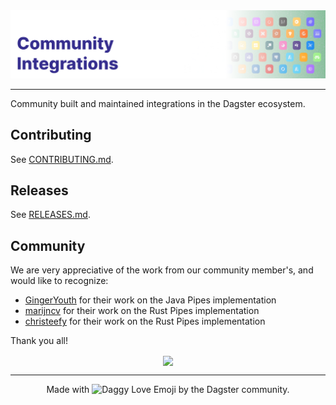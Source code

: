 <div align="center">
    <img alt="Cover Image" src=".github/cover.png">
</div>

---

Community built and maintained integrations in the Dagster ecosystem.

## Contributing

See [CONTRIBUTING.md](CONTRIBUTING.md).

## Releases

See [RELEASES.md](RELEASES.md).

## Community

We are very appreciative of the work from our community member's, and would like to recognize:

* [GingerYouth](https://github.com/GingerYouth) for their work on the Java Pipes implementation
* [marijncv](https://github.com/marijncv) for their work on the Rust Pipes implementation
* [christeefy](https://github.com/christeefy) for their work on the Rust Pipes implementation

Thank you all!

<div align="center">
  <a align="center" href="https://github.com/dagster-io/community-integrations/graphs/contributors">
    <img align="center" src="https://contrib.rocks/image?repo=dagster-io/community-integrations" />
  </a>
</div>

---

<div align="center">
    Made with <img height="20" alt="Daggy Love Emoji" src=".github/dagster-love.png"> by the Dagster community.
</div>
